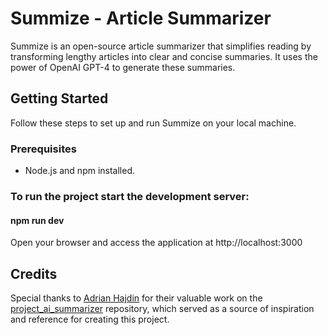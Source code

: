 # Summize - Article Summarizer

Summize is an open-source article summarizer that simplifies reading by transforming lengthy articles into clear and concise summaries. It uses the power of OpenAI GPT-4 to generate these summaries.

## Getting Started

Follow these steps to set up and run Summize on your local machine.

### Prerequisites

- Node.js and npm installed.

### To run the project start the development server:

#### npm run dev

Open your browser and access the application at http://localhost:3000
## Credits

Special thanks to [Adrian Hajdin](https://github.com/adrianhajdin) for their valuable work on the [project_ai_summarizer](https://github.com/adrianhajdin/project_ai_summarizer) repository, which served as a source of inspiration and reference for creating this project.
